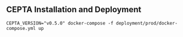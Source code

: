 ## CEPTA Installation and Deployment

```
CEPTA_VERSION="v0.5.0" docker-compose -f deployment/prod/docker-compose.yml up
```